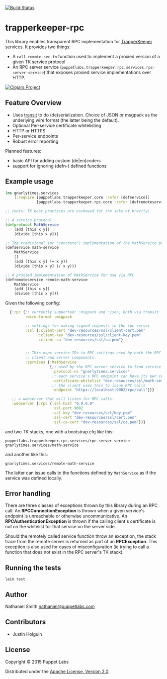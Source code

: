 [![Build Status](https://travis-ci.org/puppetlabs/trapperkeeper-rpc.png?branch=master)](https://travis-ci.org/puppetlabs/trapperkeeper-rpc)

# trapperkeeper-rpc

This library enables transparent RPC implementation for [TrapperKeeper](https://github.com/puppetlabs/trapperkeeper)
services. It provides two things:

 * A `call-remote-svc-fn` function used to implement a proxied version
   of a given TK service protocol
 * An RPC server service
   (`puppetlabs.trapperkeeper.rpc.services.rpc-server-service`) that
   exposes proxied service implementations over HTTP.

[![Clojars Project](http://clojars.org/puppetlabs/trapperkeeper-rpc/latest-version.svg)](http://clojars.org/puppetlabs/trapperkeeper-rpc)

## Feature Overview

 * Uses [transit](https://github.com/cognitect/transit-clj) to do
   (de)serialization. Choice of JSON or msgpack as the underlying wire
   format (the latter being the default).
 * Optional Per-service certificate whitelisting
 * HTTP or HTTPS
 * Per-service endpoints
 * Robust error reporting

Planned features:

 * basic API for adding custom (de|en)coders
 * support for ignoring (defn-) defined functions

## Example usage

```clojure
(ns gnarlytimes.services
    (:require [puppetlabs.trapperkeeper.core :refer [defservice]]
              [puppetlabs.trapperkeeper.rpc.core :refer [defremoteservice]]))

;; (note: TK best practices are eschewed for the sake of brevity)

;; A service protocol
(defprotocol MathService
    (add [this x y])
    (divide [this x y]))

;; The traditional (or "concrete") implementation of the MathService protocol
(defservice math-service
    MathService
    []
    (add [this x y] (+ x y))
    (divide [this x y] (/ x y)))

;; A proxied implementation of MathService for use via RPC
(defremoteservice remote-math-service
    MathService
    (add [this x y])
    (divide [this x y]))
```

Given the following config:

```clojure
  {:rpc {;; currently supported: :msgpack and :json, both via transit
         :wire-format :msgpack

         ;; settings for making signed requests to the rpc server
         :ssl {:client-cert "dev-resources/ssl/client-cert.pem"
               :client-key "dev-resources/ssl/client-key.pem"
               :client-ca "dev-resources/ssl/ca.pem"}


         ;; This maps service IDs to RPC settings used by both the RPC
         ;; client and server components.
         :services {:MathService
                    {;; used by the RPC server service to find service functions
                     :protocol-ns "gnarlytimes.services"
                     ;; each service's RPC endpoint can have its own cert whitelist
                     :certificate-whitelist "dev-resources/ssl/math-service-cert-whitelist"
                     ;; the client uses this to issue RPC calls
                     :endpoint "https://localhost:9002/rpc/call"}}}

   ;; a webserver that will listen for RPC calls.
   :webserver {:rpc {:ssl-host "0.0.0.0"
                     :ssl-port 9002
                     :ssl-key "dev-resources/ssl/key.pem"
                     :ssl-cert "dev-resources/ssl/cert.pem"
                     :ssl-ca-cert "dev-resources/ssl/ca.pem"})}
```

and two TK stacks, one with a bootstrap.cfg like this:

```
puppetlabs.trapperkeeper.rpc.services/rpc-server-service
gnarlytimes.services/math-service
```

and another like this:

```
gnarlytimes.services/remote-math-service
```

The latter can issue calls to the functions defined by `MathService`
as if the service was defined locally.

## Error handling

There are three classes of exceptions thrown by this library during an
RPC call. An **RPCConnectionException** is thrown when a given service's
endpoint is unreachable or otherwise uncommunicative. An
**RPCAuthenticationException** is thrown if the calling client's
certificate is not on the whitelist for that service on the server
side.

Should the remotely called service function throw an exception, the
stack trace from the remote server is returned as part of an
**RPCException**. This exception is also used for cases of
misconfiguration (ie trying to call a function that does not exist in
the RPC server's TK stack).

## Running the tests

`lein test`

## Author

Nathaniel Smith <nathaniel@puppetlabs.com>

## Contributors

 * Justin Holguin

## License

Copyright © 2015 Puppet Labs

Distributed under the [Apache License, Version 2.0](http://www.apache.org/licenses/LICENSE-2.0.html)
